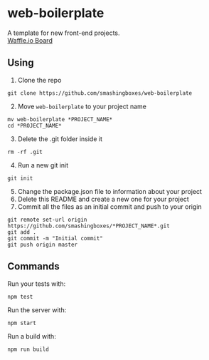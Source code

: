 # web-boilerplate
A template for new front-end projects.  
[Waffle.io Board](https://waffle.io/smashingboxes/web-boilerplate)

## Using
1. Clone the repo
```
git clone https://github.com/smashingboxes/web-boilerplate
```
2. Move `web-boilerplate` to your project name
```
mv web-boilerplate *PROJECT_NAME*
cd *PROJECT_NAME*
```
3. Delete the .git folder inside it
```
rm -rf .git
```
4. Run a new git init
```
git init
```
5. Change the package.json file to information about your project
6. Delete this README and create a new one for your project
7. Commit all the files as an initial commit and push to your origin
```
git remote set-url origin https://github.com/smashingboxes/*PROJECT_NAME*.git
git add .
git commit -m "Initial commit"
git push origin master
```

## Commands

Run your tests with:
```
npm test
```
Run the server with:
```
npm start
```
Run a build with:
```
npm run build
```
